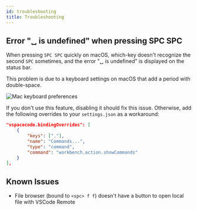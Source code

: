 ```yaml
---
id: troubleshooting
title: Troubleshooting
---
```


## Error "␣ is undefined" when pressing SPC SPC

When pressing `SPC SPC` quickly on macOS, which-key doesn't recognize the second `SPC` sometimes, and the error "␣ is undefined" is displayed on the status bar.

This problem is due to a keyboard settings on macOS that add a period with double-space.

![Mac keyboard preferences](/img/docs/mac_double_space.png)

If you don't use this feature, disabling it should fix this issue. Otherwise, add the following overrides to your `settings.json` as a workaround:

```json
"vspacecode.bindingOverrides": [
    {
        "keys": ["."],
        "name": "Commands...",
        "type": "command",
        "command": "workbench.action.showCommands"
    }
],
```

## Known Issues

- File browser (bound to `<spc> f f`) doesn't have a button to open local file with VSCode Remote
